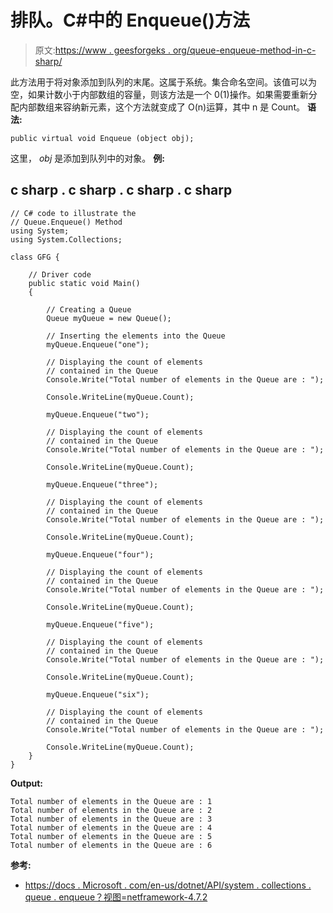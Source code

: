 # 排队。C#中的 Enqueue()方法

> 原文:[https://www . geesforgeks . org/queue-enqueue-method-in-c-sharp/](https://www.geeksforgeeks.org/queue-enqueue-method-in-c-sharp/)

此方法用于将对象添加到队列的末尾。这属于系统。集合命名空间。该值可以为空，如果计数小于内部数组的容量，则该方法是一个 0(1)操作。如果需要重新分配内部数组来容纳新元素，这个方法就变成了 O(n)运算，其中 n 是 Count。
**语法:**

```
public virtual void Enqueue (object obj);
```

这里， *obj* 是添加到队列中的对象。
**例:**

## c sharp . c sharp . c sharp . c sharp

```
// C# code to illustrate the
// Queue.Enqueue() Method
using System;
using System.Collections;

class GFG {

    // Driver code
    public static void Main()
    {

        // Creating a Queue
        Queue myQueue = new Queue();

        // Inserting the elements into the Queue
        myQueue.Enqueue("one");

        // Displaying the count of elements
        // contained in the Queue
        Console.Write("Total number of elements in the Queue are : ");

        Console.WriteLine(myQueue.Count);

        myQueue.Enqueue("two");

        // Displaying the count of elements
        // contained in the Queue
        Console.Write("Total number of elements in the Queue are : ");

        Console.WriteLine(myQueue.Count);

        myQueue.Enqueue("three");

        // Displaying the count of elements
        // contained in the Queue
        Console.Write("Total number of elements in the Queue are : ");

        Console.WriteLine(myQueue.Count);

        myQueue.Enqueue("four");

        // Displaying the count of elements
        // contained in the Queue
        Console.Write("Total number of elements in the Queue are : ");

        Console.WriteLine(myQueue.Count);

        myQueue.Enqueue("five");

        // Displaying the count of elements
        // contained in the Queue
        Console.Write("Total number of elements in the Queue are : ");

        Console.WriteLine(myQueue.Count);

        myQueue.Enqueue("six");

        // Displaying the count of elements
        // contained in the Queue
        Console.Write("Total number of elements in the Queue are : ");

        Console.WriteLine(myQueue.Count);
    }
}
```

**Output:** 

```
Total number of elements in the Queue are : 1
Total number of elements in the Queue are : 2
Total number of elements in the Queue are : 3
Total number of elements in the Queue are : 4
Total number of elements in the Queue are : 5
Total number of elements in the Queue are : 6
```

**参考:**

*   [https://docs . Microsoft . com/en-us/dotnet/API/system . collections . queue . enqueue？视图=netframework-4.7.2](https://docs.microsoft.com/en-us/dotnet/api/system.collections.queue.enqueue?view=netframework-4.7.2)